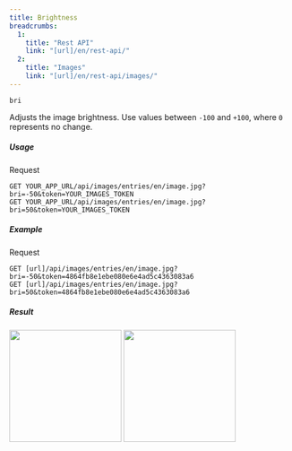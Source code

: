 ```yaml
---
title: Brightness
breadcrumbs:
  1:
    title: "Rest API"
    link: "[url]/en/rest-api/"
  2:
    title: "Images"
    link: "[url]/en/rest-api/images/"
---
```


`bri`

Adjusts the image brightness. Use values between `-100` and `+100`, where `0` represents no change.

##### Usage

<div class="file-header">Request</div>

```http
GET YOUR_APP_URL/api/images/entries/en/image.jpg?bri=-50&token=YOUR_IMAGES_TOKEN
GET YOUR_APP_URL/api/images/entries/en/image.jpg?bri=50&token=YOUR_IMAGES_TOKEN
```

##### Example

<div class="file-header">Request</div>

```http
GET [url]/api/images/entries/en/image.jpg?bri=-50&token=4864fb8e1ebe080e6e4ad5c4363083a6
GET [url]/api/images/entries/en/image.jpg?bri=50&token=4864fb8e1ebe080e6e4ad5c4363083a6
```

##### Result

<img width="200" class="inline" src="[url]/api/images/entries/en/image.jpg?bri=-50&token=4864fb8e1ebe080e6e4ad5c4363083a6">
<img width="200" class="inline" src="[url]/api/images/entries/en/image.jpg?bri=50&token=4864fb8e1ebe080e6e4ad5c4363083a6">
